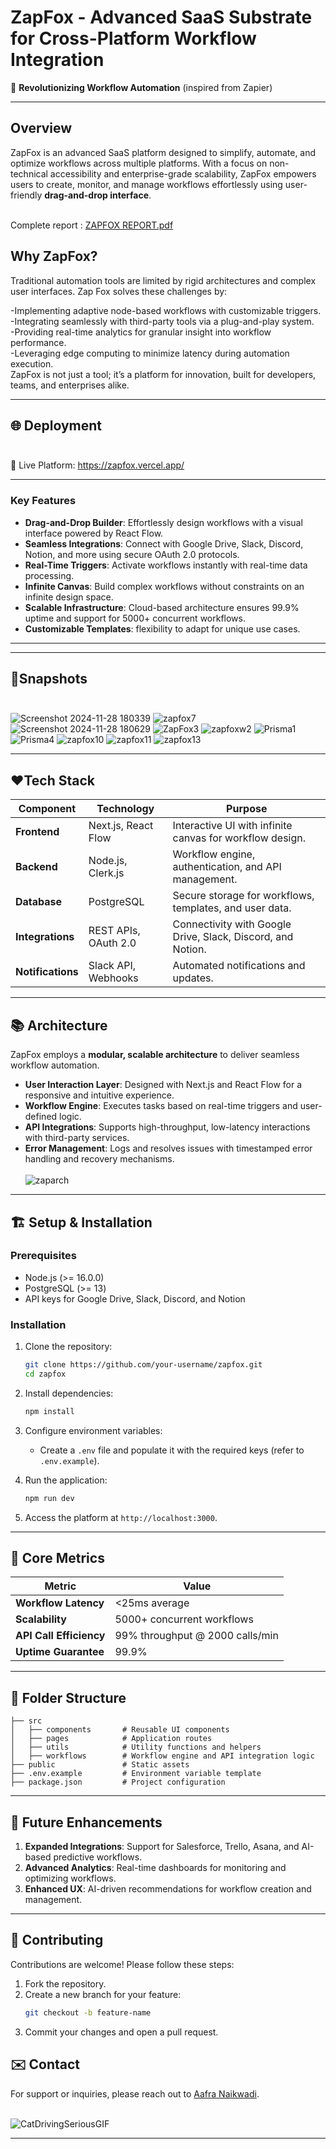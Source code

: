 # ZapFox - Advanced SaaS Substrate for Cross-Platform Workflow Integration

🚀 **Revolutionizing Workflow Automation** (inspired from Zapier)

---

## Overview

ZapFox is an advanced SaaS platform designed to simplify, automate, and optimize workflows across multiple platforms. With a focus on non-technical accessibility and enterprise-grade scalability, ZapFox empowers users to create, monitor, and manage workflows effortlessly using user-friendly **drag-and-drop interface**.<br> <br>

Complete report : [ZAPFOX REPORT.pdf](https://github.com/user-attachments/files/18080007/ZAPFOX.REPORT.pdf) <br> 

## Why ZapFox?


Traditional automation tools are limited by rigid architectures and complex user interfaces. Zap Fox solves these challenges by:

-Implementing adaptive node-based workflows with customizable triggers.<br>
-Integrating seamlessly with third-party tools via a plug-and-play system.<br>
-Providing real-time analytics for granular insight into workflow performance.<br>
-Leveraging edge computing to minimize latency during automation execution.<br>
ZapFox is not just a tool; it’s a platform for innovation, built for developers, teams, and enterprises alike.

---
## 🌐  **Deployment** <br> <br>
🔗 Live Platform: https://zapfox.vercel.app/

---



### **Key Features**
- **Drag-and-Drop Builder**: Effortlessly design workflows with a visual interface powered by React Flow.
- **Seamless Integrations**: Connect with Google Drive, Slack, Discord, Notion, and more using secure OAuth 2.0 protocols.
- **Real-Time Triggers**: Activate workflows instantly with real-time data processing.
- **Infinite Canvas**: Build complex workflows without constraints on an infinite design space.
- **Scalable Infrastructure**: Cloud-based architecture ensures 99.9% uptime and support for 5000+ concurrent workflows.
- **Customizable Templates**: flexibility to adapt for unique use cases.


---
---
## 📸**Snapshots** <br> <br>

![Screenshot 2024-11-28 180339](https://github.com/user-attachments/assets/d3765965-c11e-4859-b5cf-5d4934e577d2)
![zapfox7](https://github.com/user-attachments/assets/af9a8269-f33f-44bc-9510-bb80a708c9ee)
![Screenshot 2024-11-28 180629](https://github.com/user-attachments/assets/716bbc8c-9391-4967-8b7a-24649cae951e)
![ZapFox3](https://github.com/user-attachments/assets/48d07e26-887d-412a-b001-57cf3cd768a6)
![zapfoxw2](https://github.com/user-attachments/assets/0a95c440-617f-4dd0-976a-a3414f3fedfc)
![Prisma1](https://github.com/user-attachments/assets/d91a5e63-d032-47be-af10-a4ca789f1a78)
![Prisma4](https://github.com/user-attachments/assets/0bf76246-3a2a-4350-8997-c184817ee1ed)
![zapfox10](https://github.com/user-attachments/assets/32193ac5-2da0-4d4f-b956-20a2d2eb0872)
![zapfox11](https://github.com/user-attachments/assets/7701881a-7b20-4856-844c-a318450fa59e)
![zapfox13](https://github.com/user-attachments/assets/6a27801e-4539-4159-85d7-1186db98b875)

---

##  ❤️Tech Stack

| **Component**            | **Technology**        | **Purpose**                                            |
|---------------------------|-----------------------|--------------------------------------------------------|
| **Frontend**             | Next.js, React Flow  | Interactive UI with infinite canvas for workflow design. |
| **Backend**              | Node.js, Clerk.js    | Workflow engine, authentication, and API management.    |
| **Database**             | PostgreSQL           | Secure storage for workflows, templates, and user data. |
| **Integrations**         | REST APIs, OAuth 2.0 | Connectivity with Google Drive, Slack, Discord, and Notion. |
| **Notifications**        | Slack API, Webhooks  | Automated notifications and updates.                   |

---

## 📚 Architecture

ZapFox employs a **modular, scalable architecture** to deliver seamless workflow automation.

- **User Interaction Layer**: Designed with Next.js and React Flow for a responsive and intuitive experience.
- **Workflow Engine**: Executes tasks based on real-time triggers and user-defined logic.
- **API Integrations**: Supports high-throughput, low-latency interactions with third-party services.
- **Error Management**: Logs and resolves issues with timestamped error handling and recovery mechanisms.<br> <br>
![zaparch](https://github.com/user-attachments/assets/6aed442b-1c69-415f-884b-e83d245a8bf6)



---

## 🏗️ Setup & Installation

### Prerequisites
- Node.js (>= 16.0.0)
- PostgreSQL (>= 13)
- API keys for Google Drive, Slack, Discord, and Notion

### Installation

1. Clone the repository:
   ```bash
   git clone https://github.com/your-username/zapfox.git
   cd zapfox
   ```

2. Install dependencies:
   ```bash
   npm install
   ```

3. Configure environment variables:
   - Create a `.env` file and populate it with the required keys (refer to `.env.example`).

4. Run the application:
   ```bash
   npm run dev
   ```

5. Access the platform at `http://localhost:3000`.

---

## 🗿 Core Metrics

| **Metric**              | **Value**                |
|-------------------------|--------------------------|
| **Workflow Latency**    | <25ms average           |
| **Scalability**         | 5000+ concurrent workflows |
| **API Call Efficiency** | 99% throughput @ 2000 calls/min |
| **Uptime Guarantee**    | 99.9%                   | 

--- 

## 📂 Folder Structure

```plaintext
├── src
│   ├── components       # Reusable UI components
│   ├── pages            # Application routes
│   ├── utils            # Utility functions and helpers
│   ├── workflows        # Workflow engine and API integration logic
├── public               # Static assets
├── .env.example         # Environment variable template
├── package.json         # Project configuration
```

---

## 🚀 Future Enhancements

1. **Expanded Integrations**: Support for Salesforce, Trello, Asana, and AI-based predictive workflows.
2. **Advanced Analytics**: Real-time dashboards for monitoring and optimizing workflows.
3. **Enhanced UX**: AI-driven recommendations for workflow creation and management.


---

## 🤝 Contributing

Contributions are welcome! Please follow these steps:
1. Fork the repository.
2. Create a new branch for your feature:
   ```bash
   git checkout -b feature-name
   ```
3. Commit your changes and open a pull request.






## ✉️ Contact

For support or inquiries, please reach out to [Aafra Naikwadi](mailto:aafranaikwadi28@gmail.com).<br> <br> 


![CatDrivingSeriousGIF](https://github.com/user-attachments/assets/2c820be7-d396-40b5-be23-7407fe968e56)



---

